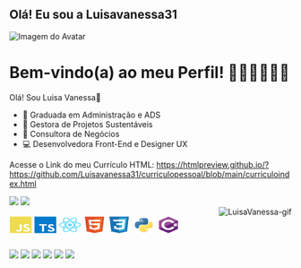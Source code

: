 ## Olá! Eu sou a Luisavanessa31
<p align="left">
  <img src="https://media.discordapp.net/attachments/1064028865741197413/1118549668826193961/vivibeni_girl_in_the_street_yao_jia_in_the_style_of_romantic_so_dd0e903e-55cc-4d82-8d66-52dcc0f3b316_upscayl_4x_realesrgan-x4plus.png?width=436&height=580" alt="Imagem do Avatar">
</p>

# Bem-vindo(a) ao meu Perfil! 👩‍💻🌿💼🔬🚀

Olá! Sou Luisa Vanessa👋

- 🌱 Graduada em Administração e ADS
- 💼 Gestora de Projetos Sustentáveis
- 🤝 Consultora de Negócios
- 💻 Desenvolvedora Front-End e Designer UX

Acesse o Link do meu Currículo HTML: https://htmlpreview.github.io/?https://github.com/Luisavanessa31/curriculopessoal/blob/main/curriculoindex.html

<div>
<a href-"https://beacons.ai/Luisavanessa31">
<img height-"180em" src="https://github-readme-stats.vercel.app/api?username=Luisavanessa31&show_icons=true&theme=dracula&include_all_commits=true&count_private=true"/>
<img height-"180em" src="https://github-readme-stats.vercel.app/api/top-langs/?username=Luisavanessa31&layout=compact&langs_count=16&theme=dracula"/>
</div>
<img align="right" alt="LuisaVanessa-gif" src="https://cdn.discordapp.com/attachments/795358919417397246/825430589581688872/hi.gif">
</div>


<div style="display: inline_block"><br>
  <img align="center" alt="JavaScript" height="30" width="40" src="https://raw.githubusercontent.com/devicons/devicon/master/icons/javascript/javascript-plain.svg">
  <img align="center" alt="TypeScript" height="30" width="40" src="https://raw.githubusercontent.com/devicons/devicon/master/icons/typescript/typescript-plain.svg">
  <img align="center" alt="React" height="30" width="40" src="https://raw.githubusercontent.com/devicons/devicon/master/icons/react/react-original.svg">
  <img align="center" alt="HTML5" height="30" width="40" src="https://raw.githubusercontent.com/devicons/devicon/master/icons/html5/html5-original.svg">
  <img align="center" alt="CSS3" height="30" width="40" src="https://raw.githubusercontent.com/devicons/devicon/master/icons/css3/css3-original.svg">
  <img align="center" alt="Python" height="30" width="40" src="https://raw.githubusercontent.com/devicons/devicon/master/icons/python/python-original.svg">
  <img align="center" alt="C#" height="30" width="40" src="https://raw.githubusercontent.com/devicons/devicon/master/icons/csharp/csharp-original.svg">
</div>

##

<div> 
  <a href="https://www.youtube.com/@luisavanessaevangelista5157/featured" target="_blank"><img src="https://img.shields.io/badge/YouTube-FF0000?style=for-the-badge&logo=youtube&logoColor=white" target="_blank"></a>
  <a href="https://www.instagram.com/elilexlv2031/" target="_blank"><img src="https://img.shields.io/badge/-Instagram-%23E4405F?style=for-the-badge&logo=instagram&logoColor=white" target="_blank"></a>
  <a href="https://www.linkedin.com/in/luisa-vanessa-evangelista-888b7b188/" target="_blank"><img src="https://img.shields.io/badge/-LinkedIn-%230077B5?style=for-the-badge&logo=linkedin&logoColor=white" target="_blank"></a>
  <a href="https://twitter.com/LuisaVanessa?s=09" target="_blank"><img src="https://img.shields.io/badge/Twitter-1DA1F2?style=for-the-badge&logo=twitter&logoColor=white" target="_blank"></a>
  <a href="mailto:luisavanessa27@gmail.com"><img src="https://img.shields.io/badge/-Gmail-%23333?style=for-the-badge&logo=gmail&logoColor=white" target="_blank"></a>
  <a href="https://discord.gg/wagxzStdcR" target="_blank"><img src="https://img.shields.io/badge/Discord-LVSustentável%232816-7289DA?style=for-the-badge&logo=discord&logoColor=white" target="_blank"></a>
</div>



